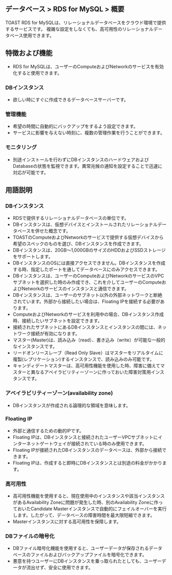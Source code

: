 ## データベース > RDS for MySQL > 概要

TOAST RDS for MySQLは、リレーショナルデータベースをクラウド環境で提供するサービスです。
複雑な設定をしなくても、高可用性のリレーショナルデータベース使用できます。

## 特徴および機能 

* RDS for MySQLは、ユーザーのComputeおよびNetworkのサービスを有効化すると使用できます。

### DBインスタンス

* 欲しい時にすぐに作成できるデータベースサーバーです。

### 管理機能

* 希望の時間に自動的にバックアップをするよう設定できます。
* サービスに影響を与えない時刻に、複数の管理作業を行うことができます。

### モニタリング

* 別途インストールを行わずにDBインスタンスのハードウェアおよびDatabaseの状態を監視できます。異常兆候の通知を設定することで迅速に対応が可能です。

## 用語説明

### DBインスタンス

* RDSで提供するリレーショナルデータベースの単位です。
* DBインスタンスは、仮想デバイスとインストールされたリレーショナルデータベースを併せた概念です。
* TOASTのComputeおよびNetworkのサービスで提供する仮想デバイスから希望のスペックのものを選び、DBインスタンスを作成できます。
* DBインスタンスは、20GB～1,000GBのサイズのHDDおよびSSDストレージをサポートします。
* DBインスタンスのOSには直接アクセスできません。DBインスタンスを作成する時、指定したポートを通してデータベースにのみアクセスできます。
* DBインスタンスは、ユーザーのComputeおよびNetworkのサービスのVPCサブネットを選択した時のみ作成でき、これを介してユーザーのComputeおよびNetworkのサービスのインスタンスと通信できます。
* DBインスタンスは、ユーザーのサブネット以外の外部ネットワークと断絶されています。外部から接続したい場合は、Floating IPを接続する必要があります。
* ComputeおよびNetworkのサービスを利用中の場合、DBインスタンス作成時、接続したいサブネットを設定できます。
* 接続されたサブネットにあるDBインスタンスとインスタンスの間には、ネットワーク接続が有効になります。
* マスター(Master)は、読み込み（read）、書き込み（write）が可能な一般的なインスタンスです。
* リードオンリースレーブ（Read Only Slave）はマスターをリアルタイムに複製(レプリケーション)するインスタンスで、読み込みのみ可能です。
* キャンディデートマスターは、高可用性機能を使用した時、障害に備えてマスターと異なるアベイラビリティーゾーンに作っておいた障害対策用インスタンスです。


### アベイラビリティーゾーン(availability zone)

* DBインスタンスが作成される論理的な領域を意味します。

### Floating IP

* 外部と通信するための動的IPです。
* Floating IPは、DBインスタンスと接続されたユーザーVPCサブネットにインターネットゲートウェイが接続されている時のみ使用できます。
* Floating IPが接続されたDBインスタンスのデータベースは、外部から接続できます。
* Floating IPは、作成すると即時にDBインスタンスとは別途の料金がかかります。

### 高可用性

* 高可用性機能を使用すると、現在使用中のインスタンスや該当インスタンスがあるAvailability Zoneに問題が発生した時、別のAvailability Zoneに作っておいたCandidate Masterインスタンスで自動的にフェイルオーバーを実行します。したがって、データベースの障害時間を最大限短縮できます。
* Masterインスタンスに対する高可用性を保障します。

### DBファイルの暗号化

* DBファイル暗号化機能を使用すると、ユーザーデータが保存されるデータベースのファイルおよびバックアップファイルを暗号化できます。 
* 悪意を持つユーザーにDBインスタンスを乗っ取られたとしても、ユーザーデータが流出せず、安全に使用できます。
